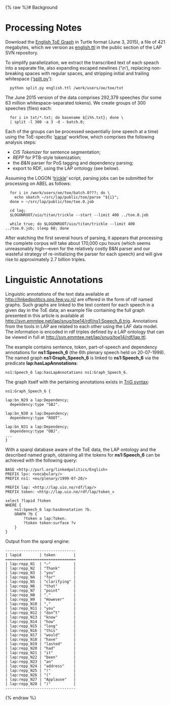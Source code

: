 {% raw %}# Background

# Processing Notes

Download the [English ToE Graph](http://purl.org/linkedpolitics/English)
in Turtle format (June 3, 2015), a file of 421 megabytes, which we
version as
[english.ttl](http://svn.emmtee.net/lap/trunk/public/toe/english.ttl) in
the public section of the LAP SVN repository.

To simplify parallelization, we extract the transcribed text of each
speach into a separate file, also expanding escaped newlines (‘\\n’),
replacing non-breaking spaces with regular spaces, and stripping initial
and trailing whitespace
(‘[split.py](http://svn.emmtee.net/lap/trunk/public/toe/split.py)’):

      python split.py english.ttl /work/users/oe/toe/txt

The June 2015 version of the data comprises 292,379 speeches (for some
63 million whitespace-separated tokens). We create groups of 300
speeches (files) each:

      for i in txt/*.txt; do basename ${i%%.txt}; done \
      | split -l 300 -a 3 -d - batch.0;

Each of the groups can be processed sequentially (one speech at a time)
using the ToE-specific
‘[parse](http://svn.emmtee.net/lap/trunk/public/toe/parse)’ workflow,
which comprises the following analysis steps:

- *CIS Tokenizer* for sentence segmentation;
- *REPP* for PTB-style tokenization;
- the *B&N* parser for PoS tagging and dependency parsing;
- export to RDF, using the LAP ontology (see below).

Assuming the LOGON
‘[trickle](http://logon.emmtee.net/trunk/uio/titan/trickle)’ script,
parsing jobs can be submitted for processing on ABEL as follows:

      for i in /work/users/oe/toe/batch.0???; do \
        echo sbatch ~/src/lap/public/toe/parse "${i}"; 
      done > ~/src/lap/public/toe/toe.0.job
    
      cd log;
      $LOGONROOT/uio/titan/trickle --start --limit 400 ../toe.0.job
    
      while true; do $LOGONROOT/uio/titan/trickle --limit 400 ../toe.0.job; sleep 60; done

After watching the first several hours of parsing, it appears that
processing the complete corpus will take about 170,000 cpu hours (which
seems unreasonably high—even for the relatively costly B&N parser and
our wasteful strategy of re-initializing the parser for each speech) and
will give rise to approximately 2.7 billion triples.

# Linguistic Annotations

Linguistic annotations of the text data available at
<http://linkedpolitics.ops.few.vu.nl/> are offered in the form of rdf
named graphs. Such graphs are linked to the text content for each speech
in a given day in the ToE data; an example file containing the full
graph presented in this article is available at
<http://svn.emmtee.net/lap/snug/toe14/rdf/ns1:Speech_6.trig>.
Annotations from the tools in LAP are related to each other using the
LAF data model. The information is encoded in rdf triples defined by a
LAP ontology that can be viewed in full at
<http://svn.emmtee.net/lap/snug/toe14/rdf/lap.ttl>.

The example contains sentence, token, part-of-speech and dependency
annotations for **ns1:Speech\_6** (the 6th plenary speech held on
20-07-1999). The named graph **ns1:Graph\_Speech\_6** is linked to
**ns1:Speech\_6** via the predicate **lap:hasLapAnnotations**:

    ns1:Speech_6 lap:hasLapAnnotations ns1:Graph_Speech_6.

The graph itself with the pertaining annotations exists in [TriG
syntax](http://www.w3.org/TR/trig/):

    ns1:Graph_Speech_6 {
    
    lap:bn_N29 a lap:Dependency;
      dependency:type "SBJ".
    
    lap:bn_N30 a lap:Dependency;
      dependency:type "ROOT".
    
    lap:bn_N31 a lap:Dependency;
      dependency:type "OBJ".
    ...
    }

With a sparql database aware of the ToE data, the LAP ontology and the
described named graph, obtaining all the tokens for **ns1:Speech\_6**
can be achieved with the following query:

    BASE <http://purl.org/linkedpolitics/English>
    PREFIX lpv: <vocabulary/>
    PREFIX ns1: <eu/plenary/1999-07-20/>
    
    PREFIX lap: <http://lap.uio.no/rdf/lap/> 
    PREFIX token: <http://lap.uio.no/rdf/lap/token_> 
    
    select ?lapid ?token  
    WHERE {
        ns1:Speech_6 lap:hasAnnotation ?b.
        GRAPH ?b {
            ?token a lap:Token.
            ?token token:surface ?v
        }
    }

Output from the sparql engine:

    -------------------------------
    | lapid        | token        |
    ===============================
    | lap:repp_N1  | "–"          |
    | lap:repp_N2  | "Thank"      |
    | lap:repp_N3  | "you"        |
    | lap:repp_N4  | "for"        |
    | lap:repp_N5  | "clarifying" |
    | lap:repp_N6  | "that"       |
    | lap:repp_N7  | "point"      |
    | lap:repp_N8  | "."          |
    | lap:repp_N9  | "However"    |
    | lap:repp_N10 | ","          |
    | lap:repp_N11 | "you"        |
    | lap:repp_N12 | "don”t"      |
    | lap:repp_N13 | "know"       |
    | lap:repp_N14 | "how"        |
    | lap:repp_N15 | "long"       |
    | lap:repp_N16 | "this"       |
    | lap:repp_N17 | "would"      |
    | lap:repp_N18 | "have"       |
    | lap:repp_N19 | "lasted"     |
    | lap:repp_N20 | "had"        |
    | lap:repp_N21 | "it"         |
    | lap:repp_N22 | "been"       |
    | lap:repp_N23 | "an"         |
    | lap:repp_N24 | "address"    |
    | lap:repp_N25 | "!"          |
    | lap:repp_N26 | "("          |
    | lap:repp_N27 | "Applause"   |
    | lap:repp_N28 | ")"          |
    -------------------------------
<update date omitted for speed>{% endraw %}